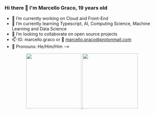 ### Hi there 👋 I'm Marcello Graco, 19 years old

- 🔭 I’m currently working on Cloud and Front-End
- 🌱 I’m currently learning Typescript, AI, Computing Science, Machine Learning and Data Science
- 👯 I’m looking to collaborate on  open source projects
- 📫 IG: marcello.graco or 📨 marcello.graco@protonmail.com
- 🧒 Pronouns: He/Him/Him
-->


<div align="center">
  <a href="https://github.com/MarGraco">
  <img height="180em" src="https://github-readme-stats.vercel.app/api?username=MarGraco&show_icons=true&theme=dracula&include_all_commits=true&count_private=true"/>
  <img height="180em" src="https://github-readme-stats.vercel.app/api/top-langs/?username=MarGraco&layout=compact&langs_count=7&theme=dracula"/>
</div>

